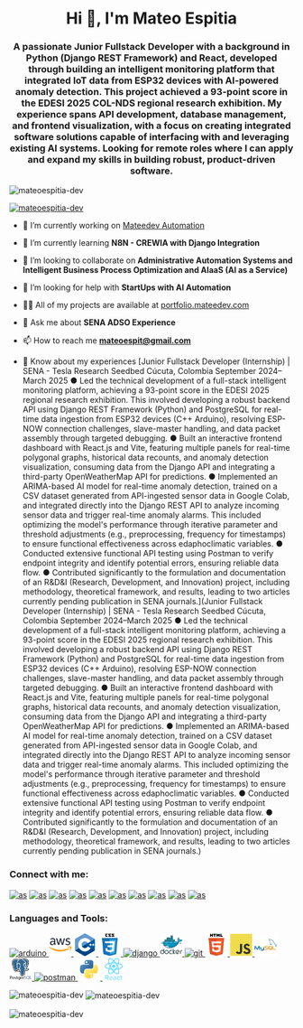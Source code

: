 <h1 align="center">Hi 👋, I'm Mateo Espitia</h1>
<h3 align="center">A passionate Junior Fullstack Developer with a background in Python (Django REST Framework) and React, developed through building an intelligent monitoring platform that integrated IoT data from ESP32 devices with AI-powered anomaly detection. This project achieved a 93-point score in the EDESI 2025 COL-NDS regional research exhibition. My experience spans API development, database management, and frontend visualization, with a focus on creating integrated software solutions capable of interfacing with and leveraging existing AI systems. Looking for remote roles where I can apply and expand my skills in building robust, product-driven software.</h3>

<p align="left"> <img src="https://komarev.com/ghpvc/?username=mateoespitia-dev&label=Profile%20views&color=0e75b6&style=flat" alt="mateoespitia-dev" /> </p>

<p align="left"> <a href="https://github.com/ryo-ma/github-profile-trophy"><img src="https://github-profile-trophy.vercel.app/?username=mateoespitia-dev" alt="mateoespitia-dev" /></a> </p>

- 🔭 I’m currently working on [Mateedev Automation](startup.mateedev.com)

- 🌱 I’m currently learning **N8N - CREWIA with Django Integration**

- 👯 I’m looking to collaborate on **Administrative Automation Systems and Intelligent Business Process Optimization and AIaaS (AI as a Service)**

- 🤝 I’m looking for help with **StartUps with AI Automation**

- 👨‍💻 All of my projects are available at [portfolio.mateedev.com](portfolio.mateedev.com)

- 💬 Ask me about **SENA ADSO Experience**

- 📫 How to reach me **mateoespit@gmail.com**

- 📄 Know about my experiences [Junior Fullstack Developer (Internship) | SENA - Tesla Research Seedbed Cúcuta, Colombia September 2024–March 2025 ● Led the technical development of a full-stack intelligent monitoring platform, achieving a 93-point score in the EDESI 2025 regional research exhibition. This involved developing a robust backend API using Django REST Framework (Python) and PostgreSQL for real-time data ingestion from ESP32 devices (C++ Arduino), resolving ESP-NOW connection challenges, slave-master handling, and data packet assembly through targeted debugging. ● Built an interactive frontend dashboard with React.js and Vite, featuring multiple panels for real-time polygonal graphs, historical data recounts, and anomaly detection visualization, consuming data from the Django API and integrating a third-party OpenWeatherMap API for predictions. ● Implemented an ARIMA-based AI model for real-time anomaly detection, trained on a CSV dataset generated from API-ingested sensor data in Google Colab, and integrated directly into the Django REST API to analyze incoming sensor data and trigger real-time anomaly alarms. This included optimizing the model's performance through iterative parameter and threshold adjustments (e.g., preprocessing, frequency for timestamps) to ensure functional effectiveness across edaphoclimatic variables. ● Conducted extensive functional API testing using Postman to verify endpoint integrity and identify potential errors, ensuring reliable data flow. ● Contributed significantly to the formulation and documentation of an R&D&I (Research, Development, and Innovation) project, including methodology, theoretical framework, and results, leading to two articles currently pending publication in SENA journals.](Junior Fullstack Developer (Internship) | SENA - Tesla Research Seedbed Cúcuta, Colombia September 2024–March 2025 ● Led the technical development of a full-stack intelligent monitoring platform, achieving a 93-point score in the EDESI 2025 regional research exhibition. This involved developing a robust backend API using Django REST Framework (Python) and PostgreSQL for real-time data ingestion from ESP32 devices (C++ Arduino), resolving ESP-NOW connection challenges, slave-master handling, and data packet assembly through targeted debugging. ● Built an interactive frontend dashboard with React.js and Vite, featuring multiple panels for real-time polygonal graphs, historical data recounts, and anomaly detection visualization, consuming data from the Django API and integrating a third-party OpenWeatherMap API for predictions. ● Implemented an ARIMA-based AI model for real-time anomaly detection, trained on a CSV dataset generated from API-ingested sensor data in Google Colab, and integrated directly into the Django REST API to analyze incoming sensor data and trigger real-time anomaly alarms. This included optimizing the model's performance through iterative parameter and threshold adjustments (e.g., preprocessing, frequency for timestamps) to ensure functional effectiveness across edaphoclimatic variables. ● Conducted extensive functional API testing using Postman to verify endpoint integrity and identify potential errors, ensuring reliable data flow. ● Contributed significantly to the formulation and documentation of an R&D&I (Research, Development, and Innovation) project, including methodology, theoretical framework, and results, leading to two articles currently pending publication in SENA journals.)

<h3 align="left">Connect with me:</h3>
<p align="left">
<a href="https://codepen.io/as" target="blank"><img align="center" src="https://raw.githubusercontent.com/rahuldkjain/github-profile-readme-generator/master/src/images/icons/Social/codepen.svg" alt="as" height="30" width="40" /></a>
<a href="https://dev.to/as" target="blank"><img align="center" src="https://raw.githubusercontent.com/rahuldkjain/github-profile-readme-generator/master/src/images/icons/Social/devto.svg" alt="as" height="30" width="40" /></a>
<a href="https://linkedin.com/in/as" target="blank"><img align="center" src="https://raw.githubusercontent.com/rahuldkjain/github-profile-readme-generator/master/src/images/icons/Social/linked-in-alt.svg" alt="as" height="30" width="40" /></a>
<a href="https://stackoverflow.com/users/as" target="blank"><img align="center" src="https://raw.githubusercontent.com/rahuldkjain/github-profile-readme-generator/master/src/images/icons/Social/stack-overflow.svg" alt="as" height="30" width="40" /></a>
<a href="https://codesandbox.com/as" target="blank"><img align="center" src="https://raw.githubusercontent.com/rahuldkjain/github-profile-readme-generator/master/src/images/icons/Social/codesandbox.svg" alt="as" height="30" width="40" /></a>
<a href="https://kaggle.com/as" target="blank"><img align="center" src="https://raw.githubusercontent.com/rahuldkjain/github-profile-readme-generator/master/src/images/icons/Social/kaggle.svg" alt="as" height="30" width="40" /></a>
<a href="https://dribbble.com/as" target="blank"><img align="center" src="https://raw.githubusercontent.com/rahuldkjain/github-profile-readme-generator/master/src/images/icons/Social/dribbble.svg" alt="as" height="30" width="40" /></a>
<a href="https://www.hackerrank.com/as" target="blank"><img align="center" src="https://raw.githubusercontent.com/rahuldkjain/github-profile-readme-generator/master/src/images/icons/Social/hackerrank.svg" alt="as" height="30" width="40" /></a>
<a href="https://www.leetcode.com/as" target="blank"><img align="center" src="https://raw.githubusercontent.com/rahuldkjain/github-profile-readme-generator/master/src/images/icons/Social/leet-code.svg" alt="as" height="30" width="40" /></a>
<a href="https://discord.gg/as" target="blank"><img align="center" src="https://raw.githubusercontent.com/rahuldkjain/github-profile-readme-generator/master/src/images/icons/Social/discord.svg" alt="as" height="30" width="40" /></a>
</p>

<h3 align="left">Languages and Tools:</h3>
<p align="left"> <a href="https://www.arduino.cc/" target="_blank" rel="noreferrer"> <img src="https://cdn.worldvectorlogo.com/logos/arduino-1.svg" alt="arduino" width="40" height="40"/> </a> <a href="https://aws.amazon.com" target="_blank" rel="noreferrer"> <img src="https://raw.githubusercontent.com/devicons/devicon/master/icons/amazonwebservices/amazonwebservices-original-wordmark.svg" alt="aws" width="40" height="40"/> </a> <a href="https://www.w3schools.com/cpp/" target="_blank" rel="noreferrer"> <img src="https://raw.githubusercontent.com/devicons/devicon/master/icons/cplusplus/cplusplus-original.svg" alt="cplusplus" width="40" height="40"/> </a> <a href="https://www.w3schools.com/css/" target="_blank" rel="noreferrer"> <img src="https://raw.githubusercontent.com/devicons/devicon/master/icons/css3/css3-original-wordmark.svg" alt="css3" width="40" height="40"/> </a> <a href="https://www.djangoproject.com/" target="_blank" rel="noreferrer"> <img src="https://cdn.worldvectorlogo.com/logos/django.svg" alt="django" width="40" height="40"/> </a> <a href="https://www.docker.com/" target="_blank" rel="noreferrer"> <img src="https://raw.githubusercontent.com/devicons/devicon/master/icons/docker/docker-original-wordmark.svg" alt="docker" width="40" height="40"/> </a> <a href="https://git-scm.com/" target="_blank" rel="noreferrer"> <img src="https://www.vectorlogo.zone/logos/git-scm/git-scm-icon.svg" alt="git" width="40" height="40"/> </a> <a href="https://www.w3.org/html/" target="_blank" rel="noreferrer"> <img src="https://raw.githubusercontent.com/devicons/devicon/master/icons/html5/html5-original-wordmark.svg" alt="html5" width="40" height="40"/> </a> <a href="https://developer.mozilla.org/en-US/docs/Web/JavaScript" target="_blank" rel="noreferrer"> <img src="https://raw.githubusercontent.com/devicons/devicon/master/icons/javascript/javascript-original.svg" alt="javascript" width="40" height="40"/> </a> <a href="https://www.mysql.com/" target="_blank" rel="noreferrer"> <img src="https://raw.githubusercontent.com/devicons/devicon/master/icons/mysql/mysql-original-wordmark.svg" alt="mysql" width="40" height="40"/> </a> <a href="https://www.postgresql.org" target="_blank" rel="noreferrer"> <img src="https://raw.githubusercontent.com/devicons/devicon/master/icons/postgresql/postgresql-original-wordmark.svg" alt="postgresql" width="40" height="40"/> </a> <a href="https://postman.com" target="_blank" rel="noreferrer"> <img src="https://www.vectorlogo.zone/logos/getpostman/getpostman-icon.svg" alt="postman" width="40" height="40"/> </a> <a href="https://www.python.org" target="_blank" rel="noreferrer"> <img src="https://raw.githubusercontent.com/devicons/devicon/master/icons/python/python-original.svg" alt="python" width="40" height="40"/> </a> <a href="https://reactjs.org/" target="_blank" rel="noreferrer"> <img src="https://raw.githubusercontent.com/devicons/devicon/master/icons/react/react-original-wordmark.svg" alt="react" width="40" height="40"/> </a> </p>

<p><img align="left" src="https://github-readme-stats.vercel.app/api/top-langs?username=mateoespitia-dev&show_icons=true&locale=en&layout=compact" alt="mateoespitia-dev" /></p>

<p>&nbsp;<img align="center" src="https://github-readme-stats.vercel.app/api?username=mateoespitia-dev&show_icons=true&locale=en" alt="mateoespitia-dev" /></p>

<p><img align="center" src="https://github-readme-streak-stats.herokuapp.com/?user=mateoespitia-dev&" alt="mateoespitia-dev" /></p>

